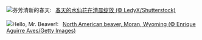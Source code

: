 ![](https://www.bing.com/th?id=OHR.SpringDaffodils_ZH-CN6737270212_UHD.jpg&w=1000)芬芳清新的春天:&nbsp;&ensp;[春天的水仙花在清晨绽放 (© LedyX/Shutterstock)](https://www.bing.com/th?id=OHR.SpringDaffodils_ZH-CN6737270212_UHD.jpg)
<br><br/>
![](https://www.bing.com/th?id=OHR.BeaverDay_EN-US0090956170_UHD.jpg&w=1000)Hello, Mr. Beaver!:&nbsp;&ensp;[North American beaver, Moran, Wyoming (© Enrique Aguirre Aves/Getty Images)](https://www.bing.com/th?id=OHR.BeaverDay_EN-US0090956170_UHD.jpg)
<br><br/>
